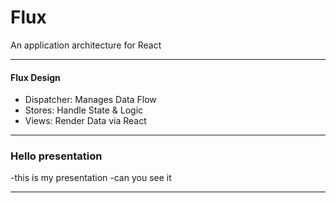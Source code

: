 # Flux 

An application architecture for React

---

#### Flux Design

- Dispatcher: Manages Data Flow
- Stores: Handle State & Logic
- Views: Render Data via React

---
### Hello presentation

-this is my presentation
-can you see it

---
